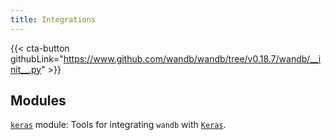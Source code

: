 ```yaml
---
title: Integrations
---
```

<!-- Insert buttons and diff -->

{{< cta-button githubLink="https://www.github.com/wandb/wandb/tree/v0.18.7/wandb/__init__.py" >}}

## Modules

[`keras`](./keras) module: Tools for integrating `wandb` with [`Keras`](https://keras.io/).
